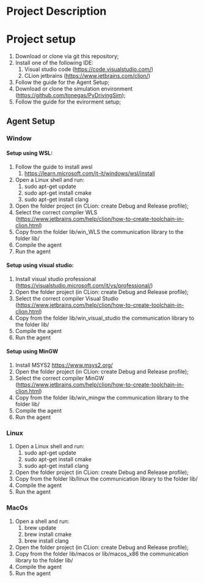 # Project Description



# Project setup
1. Download or clone via git this repository;
2. Install one of the following IDE:
   1. Visual studio code (https://code.visualstudio.com/)
   2. CLion jetbrains (https://www.jetbrains.com/clion/)
3. Follow the guide for the Agent Setup;
4. Download or clone the simulation environment (https://github.com/tonegas/PyDrivingSim);
5. Follow the guide for the evirorment setup;

## Agent Setup
### Window
#### Setup using WSL:
1. Follow the guide to install awsl
   1. https://learn.microsoft.com/it-it/windows/wsl/install
2. Open a Linux shell and run:
   1. sudo apt-get update
   2. sudo apt-get install cmake
   3. sudo apt-get install clang
3. Open the folder project (in CLion: create Debug and Release profile);
4. Select the correct compiler WLS (https://www.jetbrains.com/help/clion/how-to-create-toolchain-in-clion.html)
5. Copy from the folder lib/win_WLS the communication library to the folder lib/
6. Compile the agent
7. Run the agent

#### Setup using visual studio:
1. Install visual studio professional (https://visualstudio.microsoft.com/it/vs/professional/)
2. Open the folder project (in CLion: create Debug and Release profile);
3. Select the correct compiler Visual Studio (https://www.jetbrains.com/help/clion/how-to-create-toolchain-in-clion.html)
4. Copy from the folder lib/win_visual_studio the communication library to the folder lib/
5. Compile the agent
6. Run the agent

#### Setup using MinGW
1. Install MSYS2 https://www.msys2.org/
2. Open the folder project (in CLion: create Debug and Release profile);
3. Select the correct compiler MinGW (https://www.jetbrains.com/help/clion/how-to-create-toolchain-in-clion.html)
4. Copy from the folder lib/win_mingw the communication library to the folder lib/
5. Compile the agent
6. Run the agent

### Linux
1. Open a Linux shell and run:
   1. sudo apt-get update
   2. sudo apt-get install cmake
   3. sudo apt-get install clang
2. Open the folder project (in CLion: create Debug and Release profile);
3. Copy from the folder lib/linux the communication library to the folder lib/
4. Compile the agent
5. Run the agent

### MacOs
1. Open a shell and run:
   1. brew update
   2. brew install cmake
   3. brew install clang
2. Open the folder project (in CLion: create Debug and Release profile);
3. Copy from the folder lib/macos or lib/macos_x86 the communication library to the folder lib/
4. Compile the agent
5. Run the agent
